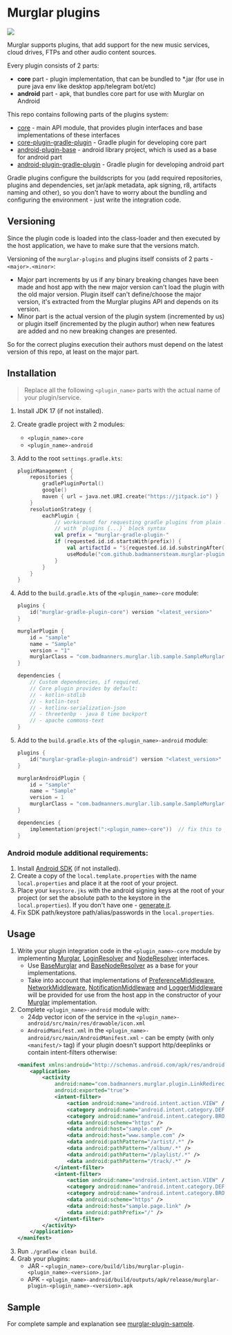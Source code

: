 # Murglar plugins

[![](https://jitpack.io/v/badmannersteam/murglar-plugins.svg)](https://jitpack.io/#badmannersteam/murglar-plugins)

Murglar supports plugins, that add support for the new music services, cloud drives, FTPs and other audio content
sources.

Every plugin consists of 2 parts:

- **core** part - plugin implementation, that can be bundled to *.jar (for use in pure java env like desktop
  app/telegram bot/etc)
- **android** part - apk, that bundles core part for use with Murglar on Android

This repo contains following parts of the plugins system:

- [core](core) - main API module, that provides plugin interfaces and base implementations of these interfaces
- [core-plugin-gradle-plugin](core-plugin-gradle-plugin) - Gradle plugin for developing core part
- [android-plugin-base](android-plugin-base) - android library project, which is used as a base for android part
- [android-plugin-gradle-plugin](android-plugin-gradle-plugin) - Gradle plugin for developing android part

Gradle plugins configure the buildscripts for you (add required repositories, plugins and dependencies, set jar/apk
metadata, apk signing, r8, artifacts naming and other), so you don't have to worry about the bundling and configuring
the environment - just write the integration code.

## Versioning

Since the plugin code is loaded into the class-loader and then executed by the host application, we have to make sure
that the versions match.

Versioning of the `murglar-plugins` and plugins itself consists of 2 parts - `<major>.<minor>`:

- Major part increments by us if any binary breaking changes have been made and host app with the new
  major version can't load the plugin with the old major version. Plugin itself can't define/choose the major version,
  it's extracted from the Murglar plugins API and depends on its version.
- Minor part is the actual version of the plugin system (incremented by us) or plugin itself (incremented by the plugin
  author) when new features are added and no new breaking changes are presented.

So for the correct plugins execution their authors must depend on the latest version of this repo, at least on the
major part.

## Installation

> Replace all the following `<plugin_name>` parts with the actual name of your plugin/service.

1. Install JDK 17 (if not installed).

2. Create gradle project with 2 modules:
    - `<plugin_name>-core`
    - `<plugin_name>-android`

3. Add to the root `settings.gradle.kts`:
   ```kotlin
   pluginManagement {
       repositories {
           gradlePluginPortal()                                        // for kotlin gradle plugins
           google()                                                    // for android gradle plugin
           maven { url = java.net.URI.create("https://jitpack.io") }   // for murglar gradle plugins 
       }
       resolutionStrategy {
           eachPlugin {
               // workaround for requesting gradle plugins from plain maven repository (jitpack)
               // with `plugins {...}` block syntax
               val prefix = "murglar-gradle-plugin-"
               if (requested.id.id.startsWith(prefix)) {
                   val artifactId = "${requested.id.id.substringAfter(prefix)}-plugin-gradle-plugin"
                   useModule("com.github.badmannersteam.murglar-plugins:$artifactId:${requested.version}")
               }
           }
       }
   }
   ```

4. Add to the `build.gradle.kts` of the `<plugin_name>-core` module:
   ```kotlin
   plugins {
       id("murglar-gradle-plugin-core") version "<latest_version>"       // fix this to actual version
   }
   
   murglarPlugin {
       id = "sample"                                                     // your plugin id
       name = "Sample"                                                   // your plugin human-readable name (in English)
       version = "1"                                                     // plugin version (minor)
       murglarClass = "com.badmanners.murglar.lib.sample.SampleMurglar"  // entry point - Murglar implementation class
   }
   
   dependencies {
       // Custom dependencies, if required.
       // Core plugin provides by default:
       // - kotlin-stdlib
       // - kotlin-test
       // - kotlinx-serialization-json
       // - threetenbp - java 8 time backport
       // - apache commons-text
   }
   ```

5. Add to the `build.gradle.kts` of the `<plugin_name>-android` module:
   ```kotlin
   plugins {
       id("murglar-gradle-plugin-android") version "<latest_version>"  // fix this to actual version
   }
   
   murglarAndroidPlugin {
       id = "sample"
       name = "Sample"
       version = 1
       murglarClass = "com.badmanners.murglar.lib.sample.SampleMurglar"
   }
   
   dependencies {
       implementation(project(":<plugin_name>-core"))  // fix this to your 'core' project name
   }
   ```

### Android module additional requirements:

1. Install [Android SDK](https://developer.android.com/studio) (if not installed).
2. Create a copy of the `local.template.properties` with the name `local.properties` and place it at the root of your
   project.
3. Place your `keystore.jks` with the android signing keys at the root of your project (or set the absolute path to the
   keystore in the `local.properties`). If you don't have one -
   [generate it](https://stackoverflow.com/questions/66981453/how-can-i-create-keystore-in-android-studio).
4. Fix SDK path/keystore path/alias/passwords in the `local.properties`.

## Usage

1. Write your plugin integration code in the `<plugin_name>-core` module by implementing
   [Murglar](core/src/main/kotlin/com/badmanners/murglar/lib/core/service/Murglar.kt),
   [LoginResolver](core/src/main/kotlin/com/badmanners/murglar/lib/core/login/LoginResolver.kt) and
   [NodeResolver](core/src/main/kotlin/com/badmanners/murglar/lib/core/node/NodeResolver.kt) interfaces.
    - Use [BaseMurglar](core/src/main/kotlin/com/badmanners/murglar/lib/core/service/BaseMurglar.kt) and
      [BaseNodeResolver](core/src/main/kotlin/com/badmanners/murglar/lib/core/node/BaseNodeResolver.kt) as a base for
      your implementations.
    - Take into account that implementations of
      [PreferenceMiddleware](core/src/main/kotlin/com/badmanners/murglar/lib/core/preference/PreferenceMiddleware.kt),
      [NetworkMiddleware](core/src/main/kotlin/com/badmanners/murglar/lib/core/network/NetworkMiddleware.kt),
      [NotificationMiddleware](core/src/main/kotlin/com/badmanners/murglar/lib/core/notification/NotificationMiddleware.kt)
      and [LoggerMiddleware](core/src/main/kotlin/com/badmanners/murglar/lib/core/log/LoggerMiddleware.kt) will be
      provided for use from the host app in the constructor of your
      [Murglar](core/src/main/kotlin/com/badmanners/murglar/lib/core/service/Murglar.kt) implementation.
2. Complete `<plugin_name>-android` module with:
    - 24dp vector icon of the service in the `<plugin_name>-android/src/main/res/drawable/icon.xml`
    - `AndroidManifest.xml` in the `<plugin_name>-android/src/main/AndroidManifest.xml` - can be empty
      (with only `<manifest/>` tag) if your plugin doesn't support http/deeplinks or contain intent-filters otherwise:
    ```xml
    <manifest xmlns:android="http://schemas.android.com/apk/res/android">
        <application>
            <activity
                android:name="com.badmanners.murglar.plugin.LinkRedirectActivity"
                android:exported="true">
                <intent-filter>
                    <action android:name="android.intent.action.VIEW" />
                    <category android:name="android.intent.category.DEFAULT" />
                    <category android:name="android.intent.category.BROWSABLE" />
                    <data android:scheme="https" />
                    <data android:host="sample.com" />
                    <data android:host="www.sample.com" />
                    <data android:pathPattern="/artist/.*" />
                    <data android:pathPattern="/album/.*" />
                    <data android:pathPattern="/playlist/.*" />
                    <data android:pathPattern="/track/.*" />
                </intent-filter>
                <intent-filter>
                    <action android:name="android.intent.action.VIEW" />
                    <category android:name="android.intent.category.DEFAULT" />
                    <category android:name="android.intent.category.BROWSABLE" />
                    <data android:scheme="https" />
                    <data android:host="sample.page.link" />
                    <data android:pathPrefix="/" />
                </intent-filter>
            </activity>
        </application>
    </manifest>
    ```
3. Run `./gradlew clean build`.
4. Grab your plugins:
    - JAR - `<plugin_name>-core/build/libs/murglar-plugin-<plugin_name>-<version>.jar`
    - APK - `<plugin_name>-android/build/outputs/apk/release/murglar-plugin-<plugin_name>-<version>.apk`

## Sample

For complete sample and explanation see
[murglar-plugin-sample](https://github.com/badmannersteam/murglar-plugin-sample).